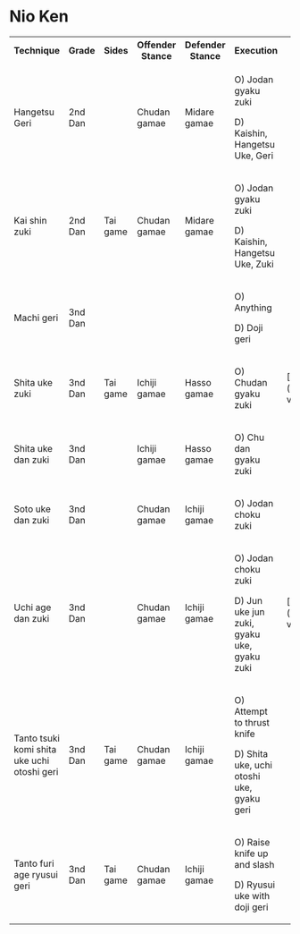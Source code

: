 # Nio Ken

<table>
  <tr>
    <th>Technique</th>
    <th>Grade</th>
    <th>Sides</th>
    <th>Offender Stance</th>
    <th>Defender Stance</th>
    <th>Execution</th> 
    <th>Examples</th>
  </tr>
  <tr>
    <td>Hangetsu Geri</td>
    <td>2nd Dan</td>
    <td></td>
    <td>Chudan gamae</td>
    <td>Midare gamae</td> 
    <td>
        <p>O) Jodan gyaku zuki  </p>
        <p>D) Kaishin, Hangetsu Uke, Geri</p>
    </td>
    </td>
  </tr>
  <tr>
    <td>Kai shin zuki</td>
    <td>2nd Dan</td>
    <td>Tai game</td>
    <td>Chudan gamae</td>
    <td>Midare gamae</td> 
     <td>
        <p>O) Jodan gyaku zuki  </p>
        <p>D) Kaishin, Hangetsu Uke, Zuki</p>
    </td>
  </tr>
    <tr>
    <td>Machi geri</td>
    <td>3nd Dan</td>
    <td></td>
    <td></td>
    <td></td> 
     <td>
        <p>O) Anything  </p>
        <p>D) Doji geri</p>
    </td>
  </tr>
    </tr>
    <tr>
    <td>Shita uke zuki</td>
    <td>3nd Dan</td>
    <td>Tai game</td>
    <td>Ichiji gamae</td>
    <td>Hasso gamae</td> 
     <td>
        <p>O) Chudan gyaku zuki  </p>
        <p></p>
    </td>
    <td>[Example](https://www.youtube.com/watch?v=q5tnJG0jWwM)</td>
  </tr>
    </tr>
    <tr>
    <td>Shita uke dan zuki</td>
    <td>3nd Dan</td>
    <td></td>
    <td>Ichiji gamae</td>
    <td>Hasso gamae</td> 
     <td>
        <p>O) Chu dan gyaku zuki  </p>
        <p></p>
    </td>
  </tr>
    </tr>
    <tr>
    <td>Soto uke dan zuki</td>
    <td>3nd Dan</td>
    <td></td>
    <td>Chudan gamae</td>
    <td>Ichiji gamae</td> 
     <td>
        <p>O) Jodan choku zuki  </p>
        <p></p>
    </td>
  </tr>
    </tr>
    <tr>
    <td>Uchi age dan zuki</td>
    <td>3nd Dan</td>
    <td></td>
    <td>Chudan gamae</td>
    <td>Ichiji gamae</td> 
     <td>
        <p>O) Jodan choku zuki  </p>
        <p>D) Jun uke jun zuki, gyaku uke, gyaku zuki</p>
    </td>
    <td>
    [1](https://www.youtube.com/watch?v=9j7wuZlsBes)
    </td>
  </tr>
    <td>Tanto tsuki komi shita uke uchi otoshi geri</td>
    <td>3nd Dan</td>
    <td>Tai game</td>
    <td>Chudan gamae</td>
    <td>Ichiji gamae</td> 
     <td>
        <p>O) Attempt to thrust knife  </p>
        <p>D) Shita uke, uchi otoshi uke, gyaku geri</p>
    </td>
  </tr>
    </tr>
    <td>Tanto furi age ryusui geri</td>
    <td>3nd Dan</td>
    <td>Tai game</td>
    <td>Chudan gamae</td>
    <td>Ichiji gamae</td> 
     <td>
        <p>O) Raise knife up and slash  </p>
        <p>D) Ryusui uke with doji geri</p>
    </td>
  </tr>
</table>


